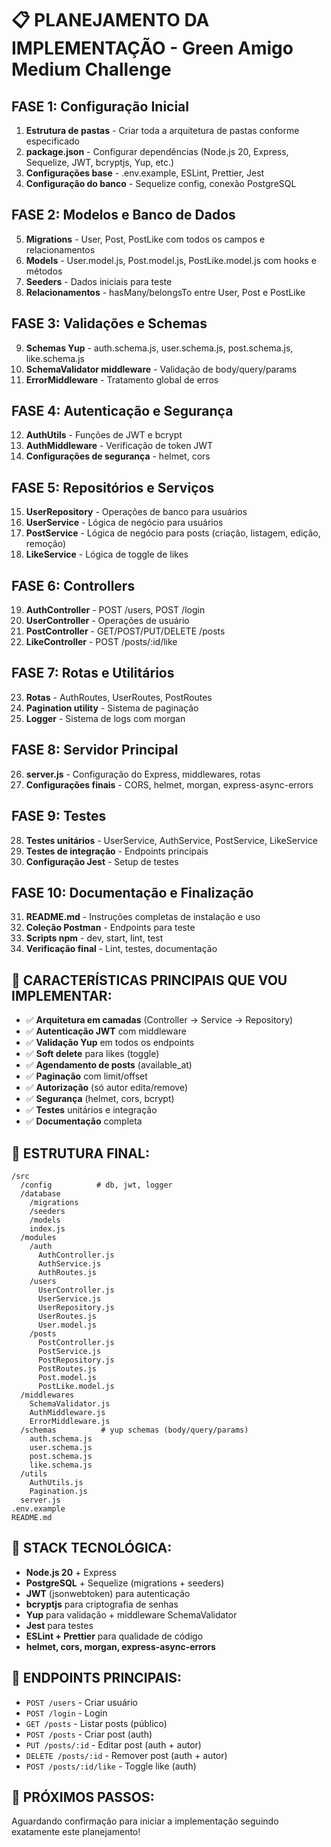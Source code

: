 # 📋 PLANEJAMENTO DA IMPLEMENTAÇÃO - Green Amigo Medium Challenge

## **FASE 1: Configuração Inicial**
1. **Estrutura de pastas** - Criar toda a arquitetura de pastas conforme especificado
2. **package.json** - Configurar dependências (Node.js 20, Express, Sequelize, JWT, bcryptjs, Yup, etc.)
3. **Configurações base** - .env.example, ESLint, Prettier, Jest
4. **Configuração do banco** - Sequelize config, conexão PostgreSQL

## **FASE 2: Modelos e Banco de Dados**
5. **Migrations** - User, Post, PostLike com todos os campos e relacionamentos
6. **Models** - User.model.js, Post.model.js, PostLike.model.js com hooks e métodos
7. **Seeders** - Dados iniciais para teste
8. **Relacionamentos** - hasMany/belongsTo entre User, Post e PostLike

## **FASE 3: Validações e Schemas**
9. **Schemas Yup** - auth.schema.js, user.schema.js, post.schema.js, like.schema.js
10. **SchemaValidator middleware** - Validação de body/query/params
11. **ErrorMiddleware** - Tratamento global de erros

## **FASE 4: Autenticação e Segurança**
12. **AuthUtils** - Funções de JWT e bcrypt
13. **AuthMiddleware** - Verificação de token JWT
14. **Configurações de segurança** - helmet, cors

## **FASE 5: Repositórios e Serviços**
15. **UserRepository** - Operações de banco para usuários
16. **UserService** - Lógica de negócio para usuários
17. **PostService** - Lógica de negócio para posts (criação, listagem, edição, remoção)
18. **LikeService** - Lógica de toggle de likes

## **FASE 6: Controllers**
19. **AuthController** - POST /users, POST /login
20. **UserController** - Operações de usuário
21. **PostController** - GET/POST/PUT/DELETE /posts
22. **LikeController** - POST /posts/:id/like

## **FASE 7: Rotas e Utilitários**
23. **Rotas** - AuthRoutes, UserRoutes, PostRoutes
24. **Pagination utility** - Sistema de paginação
25. **Logger** - Sistema de logs com morgan

## **FASE 8: Servidor Principal**
26. **server.js** - Configuração do Express, middlewares, rotas
27. **Configurações finais** - CORS, helmet, morgan, express-async-errors

## **FASE 9: Testes**
28. **Testes unitários** - UserService, AuthService, PostService, LikeService
29. **Testes de integração** - Endpoints principais
30. **Configuração Jest** - Setup de testes

## **FASE 10: Documentação e Finalização**
31. **README.md** - Instruções completas de instalação e uso
32. **Coleção Postman** - Endpoints para teste
33. **Scripts npm** - dev, start, lint, test
34. **Verificação final** - Lint, testes, documentação

## 🎯 **CARACTERÍSTICAS PRINCIPAIS QUE VOU IMPLEMENTAR:**

- ✅ **Arquitetura em camadas** (Controller → Service → Repository)
- ✅ **Autenticação JWT** com middleware
- ✅ **Validação Yup** em todos os endpoints
- ✅ **Soft delete** para likes (toggle)
- ✅ **Agendamento de posts** (available_at)
- ✅ **Paginação** com limit/offset
- ✅ **Autorização** (só autor edita/remove)
- ✅ **Segurança** (helmet, cors, bcrypt)
- ✅ **Testes** unitários e integração
- ✅ **Documentação** completa

## 📁 **ESTRUTURA FINAL:**
```
/src
  /config          # db, jwt, logger
  /database
    /migrations
    /seeders
    /models
    index.js
  /modules
    /auth
      AuthController.js
      AuthService.js
      AuthRoutes.js
    /users
      UserController.js
      UserService.js
      UserRepository.js
      UserRoutes.js
      User.model.js
    /posts
      PostController.js
      PostService.js
      PostRepository.js
      PostRoutes.js
      Post.model.js
      PostLike.model.js
  /middlewares
    SchemaValidator.js
    AuthMiddleware.js
    ErrorMiddleware.js
  /schemas          # yup schemas (body/query/params)
    auth.schema.js
    user.schema.js
    post.schema.js
    like.schema.js
  /utils
    AuthUtils.js
    Pagination.js
  server.js
.env.example
README.md
```

## 🔧 **STACK TECNOLÓGICA:**
- **Node.js 20** + Express
- **PostgreSQL** + Sequelize (migrations + seeders)
- **JWT** (jsonwebtoken) para autenticação
- **bcryptjs** para criptografia de senhas
- **Yup** para validação + middleware SchemaValidator
- **Jest** para testes
- **ESLint + Prettier** para qualidade de código
- **helmet, cors, morgan, express-async-errors**

## 📝 **ENDPOINTS PRINCIPAIS:**
- `POST /users` - Criar usuário
- `POST /login` - Login
- `GET /posts` - Listar posts (público)
- `POST /posts` - Criar post (auth)
- `PUT /posts/:id` - Editar post (auth + autor)
- `DELETE /posts/:id` - Remover post (auth + autor)
- `POST /posts/:id/like` - Toggle like (auth)

## 🚀 **PRÓXIMOS PASSOS:**
Aguardando confirmação para iniciar a implementação seguindo exatamente este planejamento!